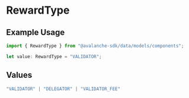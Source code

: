 # RewardType

## Example Usage

```typescript
import { RewardType } from "@avalanche-sdk/data/models/components";

let value: RewardType = "VALIDATOR";
```

## Values

```typescript
"VALIDATOR" | "DELEGATOR" | "VALIDATOR_FEE"
```